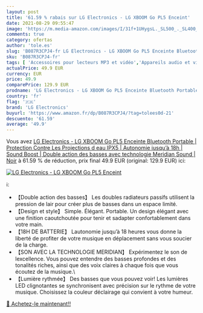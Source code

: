 ```yaml
---
layout: post
title: '61.59 % rabais sur LG Electronics - LG XBOOM Go PL5 Enceint'
date: 2021-08-29 09:55:47
image: 'https://m.media-amazon.com/images/I/31f+1UHygsL._SL500_._SL400_.jpg'
comments: true
category: ofertas
author: 'tole.es'
slug: 'B087R3CPJ4-fr LG Electronics - LG XBOOM Go PL5 Enceinte Bluetooth...'
sku: 'B087R3CPJ4-fr'
tags: [ 'Accessoires pour lecteurs MP3 et vidéo','Appareils audio et video portable','Enceintes Bluetooth portables','Enceintes portables et stations daccueil','High-Tech','lg electronics', ]
actualPrice: 49.9 EUR
currency: EUR
price: 49.9
comparePrice: 129.9 EUR
prodname: 'LG Electronics - LG XBOOM Go PL5 Enceinte Bluetooth Portable | Protection Contre Les Projections d eau IPX5 | Autonomie jusqu’à 18h | Sound Boost | Double action des basses avec technologie Meridian Sound | Noir'
country: 'fr'
flag: '🇫🇷'
brand: 'LG Electronics'
buyurl: 'https://www.amazon.fr/dp/B087R3CPJ4/?tag=tolees0d-21'
descuento: '61.59'
average: '49.9'
---
```


Vous avez [LG Electronics - LG XBOOM Go PL5 Enceinte Bluetooth Portable | Protection Contre Les Projections d eau IPX5 | Autonomie jusqu’à 18h | Sound Boost | Double action des basses avec technologie Meridian Sound | Noir](https://www.amazon.fr/dp/B087R3CPJ4/?tag=tolees0d-21)  à  61.59 % de réduction, prix final  49.9 EUR (original: 129.9 EUR) ici:

[![LG Electronics - LG XBOOM Go PL5 Enceint](https://m.media-amazon.com/images/I/31f+1UHygsL._SL500_._SL400_.jpg)](https://www.amazon.fr/dp/B087R3CPJ4/?tag=tolees0d-21)

ℹ️:

- 【Double action des basses】 Les doubles radiateurs passifs utilisent la pression de lair pour créer plus de basses dans un espace limité.
- 【Design et style】 Simple. Élégant. Portable. Un design élégant avec une finition caoutchoutée pour tenir et sadapter confortablement dans votre main.
- 【18H DE BATTERIE】 Lautonomie jusqu’à 18 heures vous donne la liberté de profiter de votre musique en déplacement sans vous soucier de la charge.
- 【SON AVEC LA TECHNOLOGIE MERIDIAN】 Expérimentez le son de lexcellence. Vous pouvez entendre des basses profondes et des tonalités riches, ainsi que des voix claires à chaque fois que vous écoutez de la musique.\
- 【Lumière rythmée】 Des basses que vous pouvez voir! Les lumières LED clignotantes se synchronisent avec précision sur le rythme de votre musique. Choisissez la couleur déclairage qui convient à votre humeur.

[🛒 Achetez-le maintenant!!](https://www.amazon.fr/dp/B087R3CPJ4/?tag=tolees0d-21)
